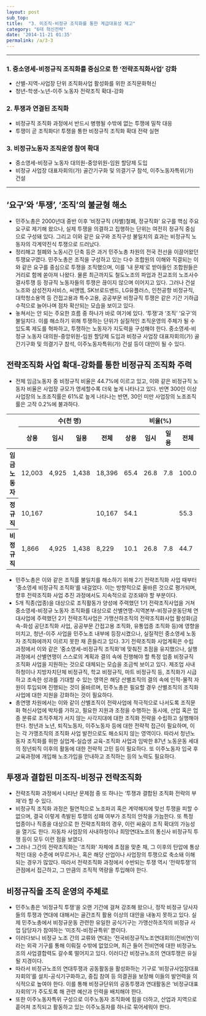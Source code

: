 ```yaml
---
layout: post
sub_top: 
title:  "3. 미조직-비정규 조직화를 통한 계급대표성 제고"
category: "6대 혁신전략"
date: '2014-11-21 01:35'
permalink: /a/3-3
---
```


------

### 1\. 중소영세-비정규직 조직화를 중심으로 한 ‘전략조직화사업’ 강화

- 산별-지역-사업장 단위 조직화사업 활성화를 위한 조직문화혁신
- 청년-학생-노년-이주 노동자 전략조직 확대-강화

### 2\. 투쟁과 연결된 조직화

- 비정규직 조직화 과정에서 반드시 병행될 수밖에 없는 투쟁에 밀착 대응
- 투쟁이 곧 조직화다! 투쟁을 통한 비정규직 조직화 확대 전략 실현

### 3\. 비정규노동자 조직운영 참여 확대

- 중소영세-비정규 노동자 대의원-중앙위원-임원 할당제 도입
- 비정규 사업장 대표자회의(가) 골간기구화 및 의결기구 참석, 이주노동자특위(가) 건설

------

## ‘요구’와 ‘투쟁’, ‘조직’의 불균형 해소

- 민주노총은 2000년대 중반 이후 ‘비정규직 (차별)철폐, 정규직화’ 요구를 핵심 주요 요구로 제기해 왔으나, 실제 투쟁을 의결하고 집행하는 단위는 여전히 정규직 중심으로 구성돼 있다. 그리고 이와 같은 요구와 조직구성 불일치의 효과는 비정규직 노동자의 각계약진식 투쟁으로 드러났다.
- 정리해고 철폐와 노동시간 단축 등은 과거 민주노총 차원의 전국 전선을 이끌어왔던 투쟁요구였다. 민주노총은 조직을 구성하고 있는 다수 조합원의 이해와 직결되는 이와 같은 요구를 중심으로 투쟁을 조직했으며, 이를 ‘내 문제’로 받아들인 조합원들은 거리로 함께 쏟아져 나왔다. 물론 최근까지도 철도노조의 파업과 전교조의 노조사수 결사투쟁 등 정규직 노동자들의 투쟁은 끊이지 않으며 이어지고 있다. 그러나 건설노조와 삼성전자서비스, 씨앤엠, SK브로드밴드, LG유플러스, 인천공항 비정규직, 대학청소용역 등 간접고용과 특수고용, 공공부문 비정규직 투쟁은 같은 기간 기하급수적으로 늘어나며 점차 확산되는 모습을 보이고 있다.
- 놓쳐서는 안 되는 주요한 흐름 중 하나가 바로 여기에 있다. ‘투쟁’과 ‘조직’ ‘요구’의 불일치다. 이를 해소하기 위해 투쟁하는 단위가 실질적인 조직운영의 주체가 될 수 있도록 제도를 혁파하고, 투쟁하는 노동자가 지도력을 구성해야 한다. 중소영세-비정규 노동자 대의원-중앙위원-임원 할당제 도입과 비정규 사업장 대표자회의(가) 골간기구화 및 의결기구 참석, 이주노동자특위(가) 건설 등이 대안이 될 수 있다.

## 전략조직화 사업 확대-강화를 통한 비정규직 조직화 주력

- 전체 임금노동자 중 비정규직 비율은 44.7%에 이르고 있고, 이와 같은 비정규직 노동자 비율은 사업장 규모가 영세할수록 더욱 높게 나타나고 있다. 반면 300인 이상 사업장의 노조조직률은 61%로 높게 나타나는 반면, 30인 미만 사업장의 노조조직률은 고작 0.2%에 불과하다.

<div class="table-wrapper">
<table class="number-table">
	<thead>
		<tr>
			<th rowspan="2">
			</th>
			<th colspan="4">
				수(천 명)
			</th>
			<th colspan="4">
				비율(%)
			</th>
		</tr>
		<tr>
			<th>
				상용
			</th>
			<th>
				임시
			</th>
			<th>
				일용
			</th>
			<th>
				전체 
			</th>
			<th>
				상용
			</th>
			<th>
				임시
			</th>
			<th>
				일용
			</th>
			<th>
				전체 
			</th>
		</tr>
	</thead>
	<tbody>
		<tr>
			<th>
				임금노동자
			</th>
			<td>
				12,003
			</td>
			<td>
				4,925
			</td>
			<td>
				1,438
			</td>
			<td>
				18,396
			</td>
			<td>
				65.4 
			</td>
			<td>
				26.8
			</td>
			<td>
				7.8
			</td>
			<td>
				100.0
			</td>
		</tr>
		<tr>
			<th>
				정규직
			</th>
			<td>
				10,167
			</td>
			<td>
			</td><td>
			</td><td>
				10,167
			</td>
			<td>
				54.1 
			</td>
			<td>
			</td><td>
			</td><td>
				55.3
			</td>
		</tr>
		<tr>
			<th>
				비정규직
			</th>
			<td>
				1,866
			</td>
			<td>
				4,925
			</td>
			<td>
				1,438
			</td>
			<td>
				8,229
			</td>
			<td>
				10.1 
			</td>
			<td>
				26.8
			</td>
			<td>
				7.8 
			</td>
			<td>
				 44.7
			</td>
		</tr>
	</tbody>
</table>
</div>

- 민주노총은 이와 같은 조직률 불일치를 해소하기 위해 2기 전략조직화 사업 때부터 ‘중소영세 비정규직 조직화’를 내걸었다. 이는 방향적으로 올바른 것으로 평가되며, 향후 전략조직화 사업 추진 과정에서도 지속적으로 강조돼야 할 부분이다.
- 5개 직종(업종)을 대상으로 조직활동가 양성에 주력했던 1기 전략조직사업을 거쳐 중소영세-비정규 노동자 조직화를 대상으로 산별연맹-지역본부-비정규운동단체 연대사업에 주력했던 2기 전략조직사업은 가맹산하조직의 전략조직화사업 활성화(금속-화섬 공단조직화 사업, 공공부문 간접고용 조직화, 유통업종 조직화 등)에 영향을 미치고, 청년-이주 사업을 민주노조 내부에 등장시켰으나, 실질적인 중소영세 노동자 조직화에까지 이르지 못한 채 흔들리고 있다. 3기 전략조직화 사업계획은 수립 과정에서 이와 같은 ‘중소영세-비정규직 조직화’에 맞춰진 초점을 유지했으나, 실행 과정에서 산별연맹이 스스로의 계획과 결의 속에 진행해야 할 특정 업종 비정규직 조직화 사업을 지원하는 것으로 대체되는 모습을 조금씩 보이고 있다. 제조업 사내하청이나 지방자치단체 비정규직, 학교 비정규직, 마트 비정규직 등, 조직화가 시급하고 조속한 성과를 기대할 수 있는 영역은 해당 산별조직의 결의 속에 인적-물적 자원이 투입되며 진행되는 것이 올바르며, 민주노총은 필요할 경우 산별조직의 조직화 사업에 대한 지원을 강화하는 것이 필요하다.
- 총연맹 차원에서는 이와 같이 산별조직이 전략사업에 적극적으로 나서도록 조직문화 혁신사업에 박차를 가하고, 필요한 지원과 조정을 수행하는 동시에, 산업 혹은 업종 분류로 조직주체가 서지 않는 사각지대에 대한 조직화 전략을 수립하고 실행해야 한다. 청년과 노년, 퇴직노동자, 이주노동자 등에 대한 전략적 접근이 필요하며, 이는 각 가맹조직의 조직화 사업 발전으로도 해소되지 않는 영역이다. 따라서 청년노동자 조직화를 위한 실업계-실습생 교육-조직화 사업과 임박한 87년 노동운동 세대의 정년퇴직 이후의 활동에 대한 전략적 고민 등이 필요하다. 또 이주노동자 입국 후 교육과정에 개입해 노조가입을 안내하고 조직하는 등의 노력도 필요하다.

## 투쟁과 결합된 미조직-비정규 전략조직화

- 전략조직화 과정에서 나타난 문제점 중 또 하나는 ‘투쟁과 결합된 조직화 전략의 부재’라 할 수 있다.
- 비정규직 조직화 과정은 필연적으로 노조파괴 혹은 계약해지에 맞선 투쟁을 피할 수 없으며, 결국 이렇게 촉발된 투쟁의 성패 여부가 조직의 안착을 가늠한다. 또 특정 업종이나 직종을 대상으로 한 전략조직화의 경우, 이런 싸움이 조직 확대의 가능성을 열기도 한다. 자동차 사업장의 사내하청이나 희망연대노조의 통신사 비정규직 투쟁 등이 모두 이런 점을 보였다.
- 그러나 그간의 전략조직화는 ‘조직화’ 자체에 초점을 맞춘 채, 그 이후의 탄압에 통상적인 대응 수준에 머무르거나, 혹은 해당 산업이나 사업장의 투쟁으로 축소돼 이해되는 경우가 많았다. 따라서 전략조직화 과정에서 수반되는 투쟁 역시 ‘전략투쟁’의 관점에서 접근하고, 그 만큼의 조직적 역량을 투입해야 한다.

## 비정규직을 조직 운영의 주체로

- 민주노총은 ‘비정규직 투쟁’을 오랜 기간에 걸쳐 강조해 왔으나, 정작 비정규 당사자들의 투쟁과 연대에 대해서는 골간조직 활용 이상의 대안을 내놓지 못하고 있다. 실제 민주노총에서 비정규운동 관련한 유일한 공식기구는 가맹산하조직의 비정규 사업 담당자가 참여하는 ‘미조직-비정규특위’ 뿐이다.
- 이러다보니 비정규 노조 간의 교류와 연대는 ‘전국비정규직노조연대회의(전비연)’이라는 외곽 기구를 통해 이뤄질 수밖에 없었으며, 최근 들어 전비연에 대한 비정규노조의 사업결합력도 갈수록 떨어지고 있다. 이러다간 비정규노조의 연대투쟁은 유실될 지경이다.
- 따라서 비정규노조의 연대투쟁과 공동활동을 활성화하는 기구로 ‘비정규사업장대표자회의’를 설치-공식기구화하고, 중집 참여 등 의결권을 보장해 이들의 발언력을 의식적으로 높여야 한다. 이를 통해 비정규단위의 공동투쟁과 연대활동은 ‘비정규대표자회의’가 주도토록 해 관련 예산과 인력을 배치해야 한다.
- 또한 이주노동자특위 구성으로 이주노동자 조직화에 힘을 더하고, 산업과 지역으로 흩어져 조직되고 활동하고 있는 이주노동자를 하나로 묶어세워야 한다.